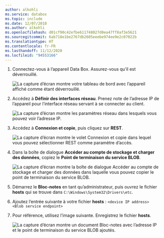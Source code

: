 ```yaml
---
author: alkohli
ms.service: databox
ms.topic: include
ms.date: 12/07/2018
ms.author: alkohli
ms.openlocfilehash: d01cf90c42efbe611748027d0ea47ff8af3e5621
ms.sourcegitcommit: 6ab718e1be2767db2605eeebe974ee9e2c07022b
ms.translationtype: HT
ms.contentlocale: fr-FR
ms.lasthandoff: 11/12/2020
ms.locfileid: "94553166"
---
```

1. Connectez-vous à l’appareil Data Box. Assurez-vous qu’il est déverrouillé.

    ![La capture d’écran montre votre tableau de bord avec l’appareil affiché comme étant déverrouillé.](media/data-box-add-device-ip/data-box-connect-via-rest-1.png)

2. Accédez à **Définir des interfaces réseau**. Prenez note de l’adresse IP de l’appareil pour l’interface réseau servant à se connecter au client.

    ![La capture d’écran montre les paramètres réseau dans lesquels vous pouvez voir l’adresse IP.](media/data-box-add-device-ip/data-box-connect-via-rest-2.png)

3. Accédez à **Connexion et copie**, puis cliquez sur **REST**.

    ![La capture d’écran montre le volet Connexion et copie dans lequel vous pouvez sélectionner REST comme paramètre d’accès.](media/data-box-add-device-ip/data-box-connect-via-rest-3.png)

4. Dans la boîte de dialogue **Accéder au compte de stockage et charger des données**, copiez le **Point de terminaison du service BLOB**.

    ![La capture d’écran montre la boîte de dialogue Accéder au compte de stockage et charger des données dans laquelle vous pouvez copier le point de terminaison du service BLOB.](media/data-box-add-device-ip/data-box-connect-via-rest-4.png)

5. Démarrez le **Bloc-notes** en tant qu’administrateur, puis ouvrez le fichier **hosts** qui se trouve dans `C:\Windows\System32\Drivers\etc`.
6. Ajoutez l’entrée suivante à votre fichier **hosts** : `<device IP address> <Blob service endpoint>`
7. Pour référence, utilisez l’image suivante. Enregistrez le fichier **hosts**.

    ![La capture d’écran montre un document Bloc-notes avec l’adresse IP et le point de terminaison du service BLOB ajoutés.](media/data-box-add-device-ip/data-box-connect-via-rest-5.png)
